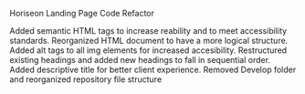 Horiseon Landing Page Code Refactor

Added semantic HTML tags to increase reability and to meet accessibility standards.
Reorganized HTML document to have a more logical structure.
Added alt tags to all img elements for increased accesibility.
Restructured existing headings and added new headings to fall in sequential order.
Added descriptive title for better client experience.
Removed Develop folder and reorganized repository file structure
